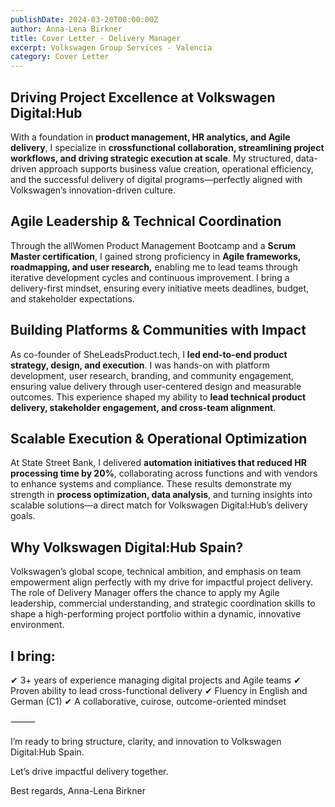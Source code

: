 ```yaml
---
publishDate: 2024-03-20T00:00:00Z
author: Anna-Lena Birkner
title: Cover Letter - Delivery Manager
excerpt: Volkswagen Group Services - Valencia
category: Cover Letter
---
```


## Driving Project Excellence at Volkswagen Digital:Hub

With a foundation in **product management, HR analytics, and Agile delivery**, I specialize in **crossfunctional collaboration, streamlining project workflows, and driving strategic execution at scale**. My structured, data-driven approach supports business value creation, operational efficiency, and the successful delivery of digital programs—perfectly aligned with Volkswagen’s innovation-driven culture.

## Agile Leadership & Technical Coordination

Through the allWomen Product Management Bootcamp and a **Scrum Master certification**, I gained strong proficiency in **Agile frameworks, roadmapping, and user research,** enabling me to lead teams through iterative development cycles and continuous improvement. I bring a delivery-first mindset, ensuring every initiative meets deadlines, budget, and stakeholder expectations.

## Building Platforms & Communities with Impact

As co-founder of SheLeadsProduct.tech, I **led end-to-end product strategy, design, and execution**. I was hands-on with platform development, user research, branding, and community engagement, ensuring value delivery through user-centered design and measurable outcomes. This experience shaped my ability to **lead technical product delivery, stakeholder engagement, and cross-team alignment**.

## Scalable Execution & Operational Optimization

At State Street Bank, I delivered **automation initiatives that reduced HR processing time by 20%**, collaborating across functions and with vendors to enhance systems and compliance. These results demonstrate my strength in **process optimization, data analysis**, and turning insights into scalable solutions—a direct match for Volkswagen Digital:Hub’s delivery goals.

## Why Volkswagen Digital:Hub Spain?

Volkswagen’s global scope, technical ambition, and emphasis on team empowerment align perfectly with my drive for impactful project delivery. The role of Delivery Manager offers the chance to apply my Agile leadership, commercial understanding, and strategic coordination skills to shape a high-performing project portfolio within a dynamic, innovative environment.

## I bring:

✔ 3+ years of experience managing digital projects and Agile teams
✔ Proven ability to lead cross-functional delivery 
✔ Fluency in English and German (C1)
✔ A collaborative, cuirose, outcome-oriented mindset

⸻

I’m ready to bring structure, clarity, and innovation to Volkswagen Digital:Hub Spain.

Let’s drive impactful delivery together.

Best regards,
Anna-Lena Birkner
